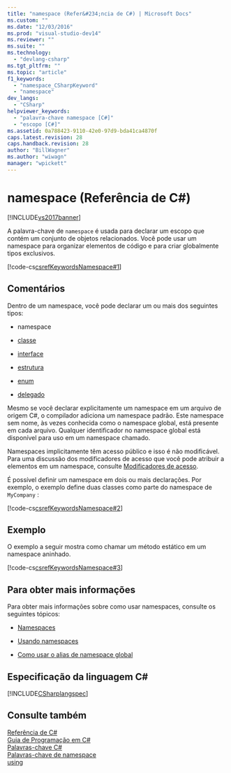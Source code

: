 ```yaml
---
title: "namespace (Refer&#234;ncia de C#) | Microsoft Docs"
ms.custom: ""
ms.date: "12/03/2016"
ms.prod: "visual-studio-dev14"
ms.reviewer: ""
ms.suite: ""
ms.technology: 
  - "devlang-csharp"
ms.tgt_pltfrm: ""
ms.topic: "article"
f1_keywords: 
  - "namespace_CSharpKeyword"
  - "namespace"
dev_langs: 
  - "CSharp"
helpviewer_keywords: 
  - "palavra-chave namespace [C#]"
  - "escopo [C#]"
ms.assetid: 0a788423-9110-42e0-97d9-bda41ca4870f
caps.latest.revision: 28
caps.handback.revision: 28
author: "BillWagner"
ms.author: "wiwagn"
manager: "wpickett"
---
```

# namespace (Refer&#234;ncia de C#)
[!INCLUDE[vs2017banner](../../../csharp/includes/vs2017banner.md)]

A palavra\-chave de `namespace` é usada para declarar um escopo que contém um conjunto de objetos relacionados.  Você pode usar um namespace para organizar elementos de código e para criar globalmente tipos exclusivos.  
  
 [!code-cs[csrefKeywordsNamespace#1](../../../csharp/language-reference/keywords/codesnippet/CSharp/namespace_1.cs)]  
  
## Comentários  
 Dentro de um namespace, você pode declarar um ou mais dos seguintes tipos:  
  
-   namespace  
  
-   [classe](../../../csharp/language-reference/keywords/class.md)  
  
-   [interface](../../../csharp/language-reference/keywords/interface.md)  
  
-   [estrutura](../../../csharp/language-reference/keywords/struct.md)  
  
-   [enum](../../../csharp/language-reference/keywords/enum.md)  
  
-   [delegado](../../../csharp/language-reference/keywords/delegate.md)  
  
 Mesmo se você declarar explicitamente um namespace em um arquivo de origem C\#, o compilador adiciona um namespace padrão.  Este namespace sem nome, às vezes conhecida como o namespace global, está presente em cada arquivo.  Qualquer identificador no namespace global está disponível para uso em um namespace chamado.  
  
 Namespaces implicitamente têm acesso público e isso é não modificável.  Para uma discussão dos modificadores de acesso que você pode atribuir a elementos em um namespace, consulte [Modificadores de acesso](../../../csharp/language-reference/keywords/access-modifiers.md).  
  
 É possível definir um namespace em dois ou mais declarações.  Por exemplo, o exemplo define duas classes como parte do namespace de `MyCompany` :  
  
 [!code-cs[csrefKeywordsNamespace#2](../../../csharp/language-reference/keywords/codesnippet/CSharp/namespace_2.cs)]  
  
## Exemplo  
 O exemplo a seguir mostra como chamar um método estático em um namespace aninhado.  
  
 [!code-cs[csrefKeywordsNamespace#3](../../../csharp/language-reference/keywords/codesnippet/CSharp/namespace_3.cs)]  
  
## Para obter mais informações  
 Para obter mais informações sobre como usar namespaces, consulte os seguintes tópicos:  
  
-   [Namespaces](../../../csharp/programming-guide/namespaces/index.md)  
  
-   [Usando namespaces](../../../csharp/programming-guide/namespaces/using-namespaces.md)  
  
-   [Como usar o alias de namespace global](../../../csharp/programming-guide/namespaces/how-to-use-the-global-namespace-alias.md)  
  
## Especificação da linguagem C\#  
 [!INCLUDE[CSharplangspec](../../../csharp/language-reference/keywords/includes/csharplangspec_md.md)]  
  
## Consulte também  
 [Referência de C\#](../../../csharp/language-reference/index.md)   
 [Guia de Programação em C\#](../../../csharp/programming-guide/index.md)   
 [Palavras\-chave C\#](../../../csharp/language-reference/keywords/index.md)   
 [Palavras\-chave de namespace](../../../csharp/language-reference/keywords/namespace-keywords.md)   
 [using](../../../csharp/language-reference/keywords/using.md)